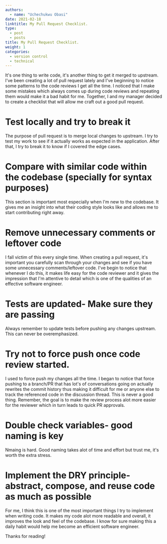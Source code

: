 ```yaml
---
authors:
  - name: "Uchechukwu Obasi"
date: 2021-02-18
linktitle: My Pull Request Checklist.
type:
  - post
  - posts
title: My Pull Request Checklist.
weight: 1
categories:
  - version control
  - technical
---
```


It's one thing to write code, it's another thing to get it merged to upstream. I've been creating a lot of pull request lately and I've beginning to notice some patterns to the code reviews I get all the time. I noticed that I make some mistakes which always comes up during code reviews and repeating them would make it a bad habit for me. Together, I and my manager decided to create a checklist that will allow me craft out a good pull request.

# Test locally and try to break it

The purpose of pull request is to merge local changes to upstream. I try to test my work to see if it actually works as expected in the application. After that, I try to break it to know if I covered the edge cases.

# Compare with similar code within the codebase (specially for syntax purposes)

This section is important most especially when I'm new to the codebase. It gives me an insight into what their coding style looks like and allows me to start contributing right away.

# Remove unnecessary comments or leftover code

I fall victim of this every single time. When creating a pull request, it's important you carefully scan through your changes and see if you have some unnecessary comments/leftover code. I've begin to notice that whenever I do this, it makes life easy for the code reviewer and it gives the impression that I'm attentive to detail which is one of the qualities of an effective software engineer.

# Tests are updated- Make sure they are passing

Always remember to update tests before pushing any changes upstream. This can never be overemphasized.

# Try not to force push once code review started.

I used to force push my changes all the time. I began to notice that force pushing to a branch/PR that has lot's of conversations going on actually rewrites the commit history thus making it difficult for me or anyone else to track the referenced code in the discussion thread. This is never a good thing. Remember, the goal is to make the review process alot more easier for the reviewer which in turn leads to quick PR approvals.

# Double check variables- good naming is key

Nmaing is hard. Good naming takes alot of time and effort but trust me, it's worth the extra stress.

# Implement the DRY principle- abstract, compose, and reuse code as much as possible

For me, I think this is one of the most important things I try to implement when writing code. It makes my code alot more readable and overall, it improves the look and feel of the codebase. I know for sure making this a daily habit would help me become an efficient software engineer.

Thanks for reading!
